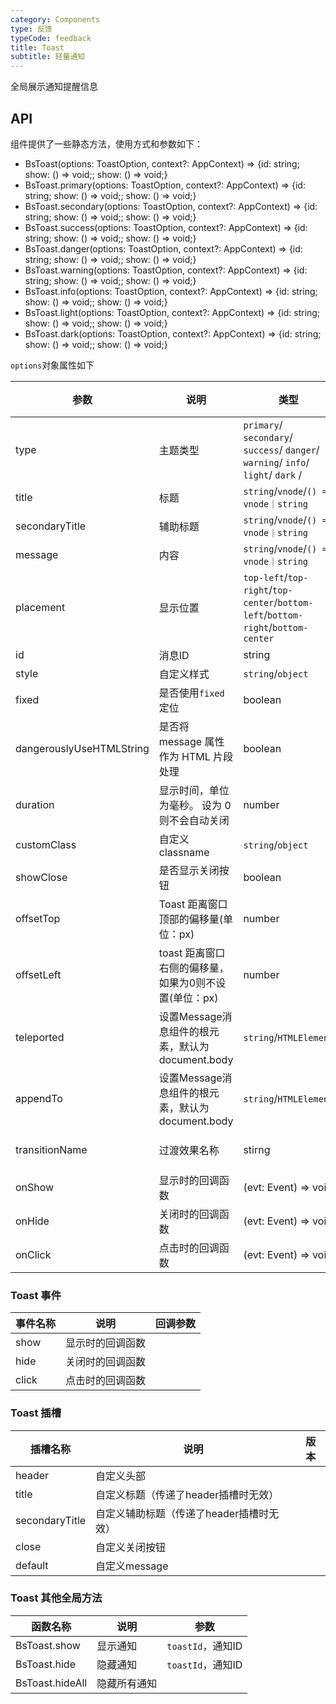 ```yaml
---
category: Components
type: 反馈
typeCode: feedback
title: Toast
subtitle: 轻量通知
---
```


全局展示通知提醒信息

## API

组件提供了一些静态方法，使用方式和参数如下：
+ BsToast(options: ToastOption, context?: AppContext) => {id: string; show: () => void;; show: () => void;}
+ BsToast.primary(options: ToastOption, context?: AppContext) => {id: string; show: () => void;; show: () => void;}
+ BsToast.secondary(options: ToastOption, context?: AppContext) => {id: string; show: () => void;; show: () => void;}
+ BsToast.success(options: ToastOption, context?: AppContext) => {id: string; show: () => void;; show: () => void;}
+ BsToast.danger(options: ToastOption, context?: AppContext) => {id: string; show: () => void;; show: () => void;}
+ BsToast.warning(options: ToastOption, context?: AppContext) => {id: string; show: () => void;; show: () => void;}
+ BsToast.info(options: ToastOption, context?: AppContext) => {id: string; show: () => void;; show: () => void;}
+ BsToast.light(options: ToastOption, context?: AppContext) => {id: string; show: () => void;; show: () => void;}
+ BsToast.dark(options: ToastOption, context?: AppContext) => {id: string; show: () => void;; show: () => void;}

`options`对象属性如下

| 参数                       | 说明                                | 类型                                                                                | 默认值          |
|--------------------------|-----------------------------------|-----------------------------------------------------------------------------------|--------------|
| type                     | 主题类型                              | `primary`/ `secondary`/ `success`/ `danger`/ `warning`/ `info`/ `light`/ `dark` / |              |
| title                    | 标题                                | `string`/`vnode`/`() => vnode｜string `                                            |               |
| secondaryTitle           | 辅助标题                              | `string`/`vnode`/`() => vnode｜string`                                             |              |
| message                  | 内容                                | `string`/`vnode`/`() => vnode｜string`                                             |              |
| placement                | 显示位置                              | `top-left`/`top-right`/`top-center`/`bottom-left`/`bottom-right`/`bottom-center`  | top-right    |
| id                       | 消息ID                              | string                                                                            |              |
| style                    | 自定义样式                             | `string`/`object`                                                                 |              |
| fixed                    | 是否使用`fixed`定位                       | boolean                                                                           | true         |
| dangerouslyUseHTMLString | 是否将 message 属性作为 HTML 片段处理        | boolean                                                                           | false        |
| duration                 | 显示时间，单位为毫秒。 设为 0 则不会自动关闭          | number                                                                            | 3000         |
| customClass              | 自定义classname                      | `string`/`object`                                                                 |              |
| showClose                | 是否显示关闭按钮                          | boolean                                                                           | true         |
| offsetTop                | Toast 距离窗口顶部的偏移量(单位：px)           | number                                                                            | 20           |
| offsetLeft               | toast 距离窗口右侧的偏移量，如果为0则不设置(单位：px)  | number                                                                            |              |
| teleported               | 设置Message消息组件的根元素，默认为document.body | `string`/`HTMLElement`                                                            | body         |
| appendTo                 | 设置Message消息组件的根元素，默认为document.body | `string`/`HTMLElement`                                                            | body         |
| transitionName           | 过渡效果名称                            | stirng                                                                            | bs-toast-fade |
| onShow                   | 显示时的回调函数                          | (evt: Event) => void                                                              | false        |
| onHide                   | 关闭时的回调函数                          | (evt: Event) => void                                                              | false        |
| onClick                  | 点击时的回调函数                          | (evt: Event) => void                                                              | false        |

### Toast 事件

| 事件名称         | 说明           | 回调参数 |
|--------------|--------------|------|
| show         | 显示时的回调函数  |      |
| hide         | 关闭时的回调函数 |      |
| click        | 点击时的回调函数      |      |

### Toast 插槽

| 插槽名称           | 说明                      | 版本  |
|----------------|-------------------------|-----|
| header         | 自定义头部                   |     |
| title          | 自定义标题（传递了header插槽时无效）   |     |
| secondaryTitle | 自定义辅助标题（传递了header插槽时无效） |     |
| close          | 自定义关闭按钮                 |     |
| default        | 自定义message              |     |


### Toast 其他全局方法

| 函数名称         | 说明     | 参数             |
|--------------|--------|----------------|
| BsToast.show | 显示通知   | `toastId`，通知ID |
| BsToast.hide | 隐藏通知   | `toastId`，通知ID |
| BsToast.hideAll     | 隐藏所有通知 |                |
